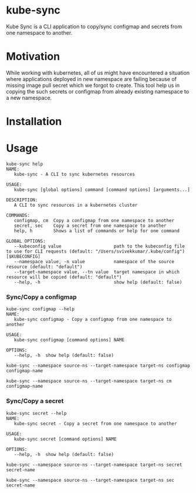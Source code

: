 # kube-sync
Kube Sync is a CLI application to copy/sync configmap and secrets from one namespace to another.

# Motivation

While working with kubernetes, all of us might have encountered a situation where applications deployed in new namespace are failing because of missing image pull secret which we forgot to create. This tool help us in copying the such secrets or configmap from already existing namespace to a new namespace.

# Installation


# Usage

```
kube-sync help
NAME:
   kube-sync - A CLI to sync kubernetes resources

USAGE:
   kube-sync [global options] command [command options] [arguments...]

DESCRIPTION:
   A CLI to sync resources in a kubernetes cluster

COMMANDS:
   configmap, cm  Copy a configmap from one namespace to another
   secret, sec    Copy a secret from one namespace to another
   help, h        Shows a list of commands or help for one command

GLOBAL OPTIONS:
   --kubeconfig value                    path to the kubeconfig file to use for CLI requests (default: "/Users/svivekkumar/.kube/config") [$KUBECONFIG]
   --namespace value, -n value           namespace of the source resource (default: "default")
   --target-namespace value, --tn value  target namespace in which resource will be copied (default: "default")
   --help, -h                            show help (default: false)
```

### Sync/Copy a configmap

```
kube-sync configmap --help
NAME:
   kube-sync configmap - Copy a configmap from one namespace to another

USAGE:
   kube-sync configmap [command options] NAME

OPTIONS:
   --help, -h  show help (default: false)
```

```
kube-sync --namespace source-ns --target-namespace target-ns configmap configmap-name

kube-sync --namespace source-ns --target-namespace target-ns cm configmap-name
```

### Sync/Copy a secret
```
kube-sync secret --help
NAME:
   kube-sync secret - Copy a secret from one namespace to another

USAGE:
   kube-sync secret [command options] NAME

OPTIONS:
   --help, -h  show help (default: false)
```

```
kube-sync --namespace source-ns --target-namespace target-ns secret secret-name

kube-sync --namespace source-ns --target-namespace target-ns sec secret-name
```
